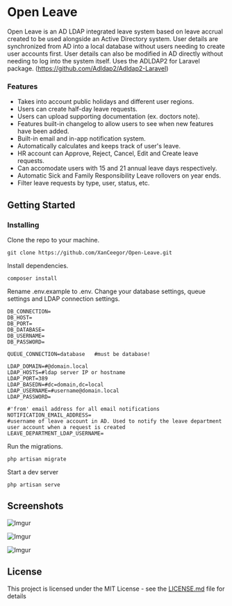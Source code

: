 # Open Leave

Open Leave is an AD LDAP integrated leave system based on leave accrual created to be used alongside an Active Directory system. User details are synchronized from AD into a local database without users needing to create user accounts first. User details can also be modified in AD directly without needing to log into the system itself.
Uses the ADLDAP2 for Laravel package. (https://github.com/Adldap2/Adldap2-Laravel)

### Features
* Takes into account public holidays and different user regions.
* Users can create half-day leave requests.
* Users can upload supporting documentation (ex. doctors note).
* Features built-in changelog to allow users to see when new features have been added.
* Built-in email and in-app notification system.
* Automatically calculates and keeps track of user's leave.
* HR account can Approve, Reject, Cancel, Edit and Create leave requests.
* Can accomodate users with 15 and 21 annual leave days respectively.
* Automatic Sick and Family Responsibility Leave rollovers on year ends.
* Filter leave requests by type, user, status, etc.

## Getting Started

### Installing
Clone the repo to your machine.
```
git clone https://github.com/XanCeegor/Open-Leave.git
```
Install dependencies.
```
composer install
```
Rename .env.example to .env. Change your database settings, queue settings and LDAP connection settings.
```
DB_CONNECTION=
DB_HOST=
DB_PORT=
DB_DATABASE=
DB_USERNAME=
DB_PASSWORD=

QUEUE_CONNECTION=database   #must be database!

LDAP_DOMAIN=#@domain.local
LDAP_HOSTS=#ldap server IP or hostname
LDAP_PORT=389
LDAP_BASEDN=#dc=domain,dc=local
LDAP_USERNAME=#username@domain.local
LDAP_PASSWORD=

#'from' email address for all email notifications
NOTIFICATION_EMAIL_ADDRESS=     
#username of leave account in AD. Used to notify the leave department user account when a request is created
LEAVE_DEPARTMENT_LDAP_USERNAME=  

```
Run the migrations.
```
php artisan migrate
```
Start a dev server
```
php artisan serve
```

## Screenshots
![Imgur](https://imgur.com/Uc5M0H9)

![Imgur](https://imgur.com/iNyVoum)

![Imgur](https://imgur.com/U59zLcX)


## License

This project is licensed under the MIT License - see the [LICENSE.md](LICENSE.md) file for details
